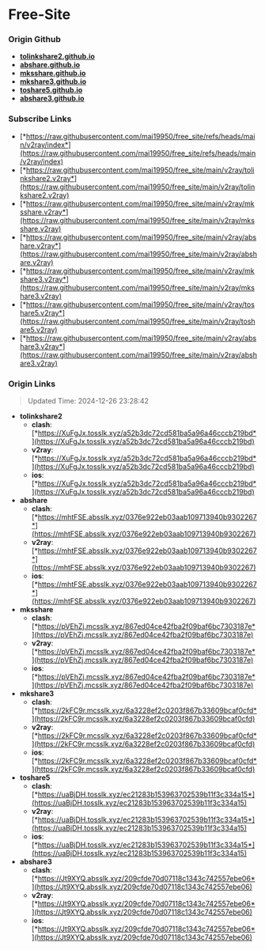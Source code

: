 # Free-Site

### Origin Github

- [**tolinkshare2.github.io**](https://github.com/tolinkshare2/tolinkshare2.github.io)
- [**abshare.github.io**](https://github.com/abshare/abshare.github.io)
- [**mksshare.github.io**](https://github.com/mksshare/mksshare.github.io)
- [**mkshare3.github.io**](https://github.com/mkshare3/mkshare3.github.io)
- [**toshare5.github.io**](https://github.com/toshare5/toshare5.github.io)
- [**abshare3.github.io**](https://github.com/abshare3/abshare3.github.io)

### Subscribe Links

- [*https://raw.githubusercontent.com/mai19950/free_site/refs/heads/main/v2ray/index*](https://raw.githubusercontent.com/mai19950/free_site/refs/heads/main/v2ray/index)
- [*https://raw.githubusercontent.com/mai19950/free_site/main/v2ray/tolinkshare2.v2ray*](https://raw.githubusercontent.com/mai19950/free_site/main/v2ray/tolinkshare2.v2ray)
- [*https://raw.githubusercontent.com/mai19950/free_site/main/v2ray/mksshare.v2ray*](https://raw.githubusercontent.com/mai19950/free_site/main/v2ray/mksshare.v2ray)
- [*https://raw.githubusercontent.com/mai19950/free_site/main/v2ray/abshare.v2ray*](https://raw.githubusercontent.com/mai19950/free_site/main/v2ray/abshare.v2ray)
- [*https://raw.githubusercontent.com/mai19950/free_site/main/v2ray/mkshare3.v2ray*](https://raw.githubusercontent.com/mai19950/free_site/main/v2ray/mkshare3.v2ray)
- [*https://raw.githubusercontent.com/mai19950/free_site/main/v2ray/toshare5.v2ray*](https://raw.githubusercontent.com/mai19950/free_site/main/v2ray/toshare5.v2ray)
- [*https://raw.githubusercontent.com/mai19950/free_site/main/v2ray/abshare3.v2ray*](https://raw.githubusercontent.com/mai19950/free_site/main/v2ray/abshare3.v2ray)

### Origin Links

> Updated Time: 2024-12-26 23:28:42

- **tolinkshare2**
  - **clash**: [*https://XuFgJx.tosslk.xyz/a52b3dc72cd581ba5a96a46cccb219bd*](https://XuFgJx.tosslk.xyz/a52b3dc72cd581ba5a96a46cccb219bd)
  - **v2ray**: [*https://XuFgJx.tosslk.xyz/a52b3dc72cd581ba5a96a46cccb219bd*](https://XuFgJx.tosslk.xyz/a52b3dc72cd581ba5a96a46cccb219bd)
  - **ios**: [*https://XuFgJx.tosslk.xyz/a52b3dc72cd581ba5a96a46cccb219bd*](https://XuFgJx.tosslk.xyz/a52b3dc72cd581ba5a96a46cccb219bd)
- **abshare**
  - **clash**: [*https://mhtFSE.absslk.xyz/0376e922eb03aab109713940b9302267*](https://mhtFSE.absslk.xyz/0376e922eb03aab109713940b9302267)
  - **v2ray**: [*https://mhtFSE.absslk.xyz/0376e922eb03aab109713940b9302267*](https://mhtFSE.absslk.xyz/0376e922eb03aab109713940b9302267)
  - **ios**: [*https://mhtFSE.absslk.xyz/0376e922eb03aab109713940b9302267*](https://mhtFSE.absslk.xyz/0376e922eb03aab109713940b9302267)
- **mksshare**
  - **clash**: [*https://pVEhZj.mcsslk.xyz/867ed04ce42fba2f09baf6bc7303187e*](https://pVEhZj.mcsslk.xyz/867ed04ce42fba2f09baf6bc7303187e)
  - **v2ray**: [*https://pVEhZj.mcsslk.xyz/867ed04ce42fba2f09baf6bc7303187e*](https://pVEhZj.mcsslk.xyz/867ed04ce42fba2f09baf6bc7303187e)
  - **ios**: [*https://pVEhZj.mcsslk.xyz/867ed04ce42fba2f09baf6bc7303187e*](https://pVEhZj.mcsslk.xyz/867ed04ce42fba2f09baf6bc7303187e)
- **mkshare3**
  - **clash**: [*https://2kFC9r.mcsslk.xyz/6a3228ef2c0203f867b33609bcaf0cfd*](https://2kFC9r.mcsslk.xyz/6a3228ef2c0203f867b33609bcaf0cfd)
  - **v2ray**: [*https://2kFC9r.mcsslk.xyz/6a3228ef2c0203f867b33609bcaf0cfd*](https://2kFC9r.mcsslk.xyz/6a3228ef2c0203f867b33609bcaf0cfd)
  - **ios**: [*https://2kFC9r.mcsslk.xyz/6a3228ef2c0203f867b33609bcaf0cfd*](https://2kFC9r.mcsslk.xyz/6a3228ef2c0203f867b33609bcaf0cfd)
- **toshare5**
  - **clash**: [*https://uaBjDH.tosslk.xyz/ec21283b153963702539b11f3c334a15*](https://uaBjDH.tosslk.xyz/ec21283b153963702539b11f3c334a15)
  - **v2ray**: [*https://uaBjDH.tosslk.xyz/ec21283b153963702539b11f3c334a15*](https://uaBjDH.tosslk.xyz/ec21283b153963702539b11f3c334a15)
  - **ios**: [*https://uaBjDH.tosslk.xyz/ec21283b153963702539b11f3c334a15*](https://uaBjDH.tosslk.xyz/ec21283b153963702539b11f3c334a15)
- **abshare3**
  - **clash**: [*https://Jt9XYQ.absslk.xyz/209cfde70d07118c1343c742557ebe06*](https://Jt9XYQ.absslk.xyz/209cfde70d07118c1343c742557ebe06)
  - **v2ray**: [*https://Jt9XYQ.absslk.xyz/209cfde70d07118c1343c742557ebe06*](https://Jt9XYQ.absslk.xyz/209cfde70d07118c1343c742557ebe06)
  - **ios**: [*https://Jt9XYQ.absslk.xyz/209cfde70d07118c1343c742557ebe06*](https://Jt9XYQ.absslk.xyz/209cfde70d07118c1343c742557ebe06)

